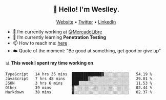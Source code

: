<h2 align="center">👋 Hello! I'm Weslley.</h2>
<p align="center">
  <a href="http://weslleyneri.com.br">Website</a> •
  <a href="https://twitter.com/Weslley_Neri">Twitter</a> •
  <a href="https://www.linkedin.com/in/weslley-neri-3658908b">LinkedIn</a>
</p>


- 🔭 I’m currently working at [@MercadoLibre](https://github.com/mercadolibre)
- 🌱 I’m currently learning **Penetration Testing**
- 📫 How to reach me: [here](mailto:weslley39@gmail.com)
- ☁️ Quote of the moment: "Be good at something, get good or give up"

📊 **This week I spent my time working on**
<!--START_SECTION:waka-->
```text
TypeScript   14 hrs 35 mins  █████████████▓░░░░░░░░░░░   54.19 % 
JavaScript   7 hrs 48 mins   ███████▒░░░░░░░░░░░░░░░░░   29.01 % 
JSON         3 hrs 6 mins    ███░░░░░░░░░░░░░░░░░░░░░░   11.53 % 
Other        39 mins         ▓░░░░░░░░░░░░░░░░░░░░░░░░   02.44 % 
Markdown     38 mins         ▓░░░░░░░░░░░░░░░░░░░░░░░░   02.37 % 
```
<!--END_SECTION:waka-->

<!-- Inspired by https://github.com/gruselhaus/gruselhaus -->